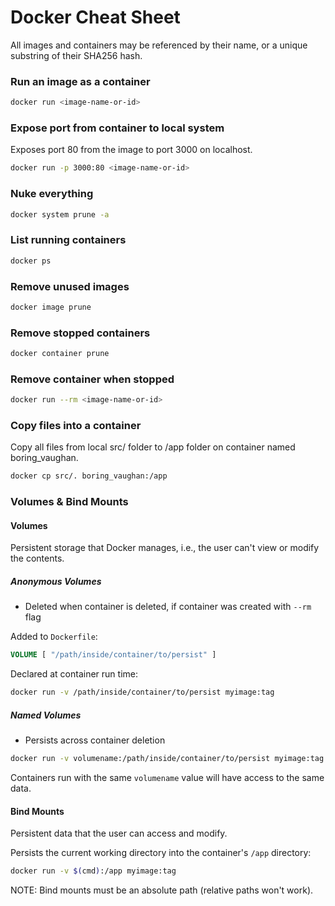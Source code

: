 # Docker Cheat Sheet

All images and containers may be referenced by their name, or a unique substring of their SHA256 hash.

### Run an image as a container

```sh
docker run <image-name-or-id>
```

### Expose port from container to local system

Exposes port 80 from the image to port 3000 on localhost.

```sh
docker run -p 3000:80 <image-name-or-id>
```

### Nuke everything

```sh
docker system prune -a
```

### List running containers

```sh
docker ps
```

### Remove unused images

```sh
docker image prune
```

### Remove stopped containers

```sh
docker container prune
```

### Remove container when stopped

```sh
docker run --rm <image-name-or-id>
```

### Copy files into a container

Copy all files from local src/ folder to /app folder on container named boring_vaughan.

```sh
docker cp src/. boring_vaughan:/app
```

### Volumes & Bind Mounts

#### Volumes

Persistent storage that Docker manages, i.e., the user can't view or modify the contents.

##### Anonymous Volumes

* Deleted when container is deleted, if container was created with `--rm` flag

Added to `Dockerfile`:

```dockerfile
VOLUME [ "/path/inside/container/to/persist" ]
```

Declared at container run time:

```sh
docker run -v /path/inside/container/to/persist myimage:tag
```

##### Named Volumes

* Persists across container deletion

```sh
docker run -v volumename:/path/inside/container/to/persist myimage:tag
```

Containers run with the same `volumename` value will have access to the same data.

#### Bind Mounts

Persistent data that the user can access and modify.

Persists the current working directory into the container's `/app` directory:

```sh
docker run -v $(cmd):/app myimage:tag
```

NOTE: Bind mounts must be an absolute path (relative paths won't work).